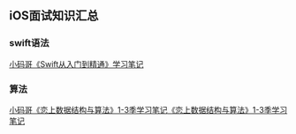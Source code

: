 ## iOS面试知识汇总

### swift语法
[小码哥《Swift从入门到精通》学习笔记](https://www.cnblogs.com/tzsh1007/category/1511704.html)

### 算法
[小码哥《恋上数据结构与算法》1-3季学习笔记]()[《恋上数据结构与算法》1-3季学习笔记]()
